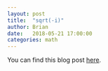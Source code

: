 ```yaml
---
layout: post
title:  "sqrt(-i)"
author: Brian
date:   2018-05-21 17:00:00
categories: math
---
```

You can find this blog post <a href="../professionalDocuments/sqrt\(-i\).pdf">here</a>.
